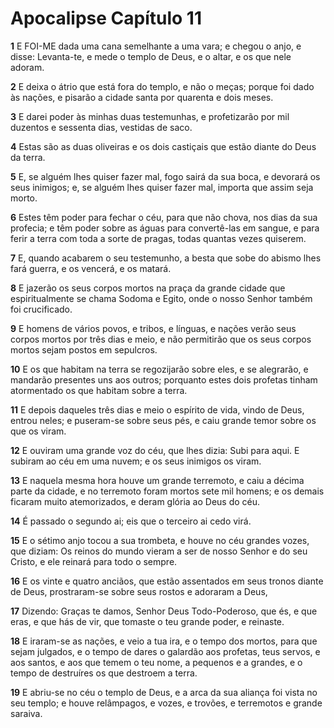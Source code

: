# Apocalipse Capítulo 11

**1** 	E FOI-ME dada uma cana semelhante a uma vara; e chegou o anjo, e disse: Levanta-te, e mede o templo de Deus, e o altar, e os que nele adoram.

**2** 	E deixa o átrio que está fora do templo, e não o meças; porque foi dado às nações, e pisarão a cidade santa por quarenta e dois meses.

**3** 	E darei poder às minhas duas testemunhas, e profetizarão por mil duzentos e sessenta dias, vestidas de saco.

**4** 	Estas são as duas oliveiras e os dois castiçais que estão diante do Deus da terra.

**5** 	E, se alguém lhes quiser fazer mal, fogo sairá da sua boca, e devorará os seus inimigos; e, se alguém lhes quiser fazer mal, importa que assim seja morto.

**6** 	Estes têm poder para fechar o céu, para que não chova, nos dias da sua profecia; e têm poder sobre as águas para convertê-las em sangue, e para ferir a terra com toda a sorte de pragas, todas quantas vezes quiserem.

**7** 	E, quando acabarem o seu testemunho, a besta que sobe do abismo lhes fará guerra, e os vencerá, e os matará.

**8** 	E jazerão os seus corpos mortos na praça da grande cidade que espiritualmente se chama Sodoma e Egito, onde o nosso Senhor também foi crucificado.

**9** 	E homens de vários povos, e tribos, e línguas, e nações verão seus corpos mortos por três dias e meio, e não permitirão que os seus corpos mortos sejam postos em sepulcros.

**10** 	E os que habitam na terra se regozijarão sobre eles, e se alegrarão, e mandarão presentes uns aos outros; porquanto estes dois profetas tinham atormentado os que habitam sobre a terra.

**11** 	E depois daqueles três dias e meio o espírito de vida, vindo de Deus, entrou neles; e puseram-se sobre seus pés, e caiu grande temor sobre os que os viram.

**12** 	E ouviram uma grande voz do céu, que lhes dizia: Subi para aqui. E subiram ao céu em uma nuvem; e os seus inimigos os viram.

**13** 	E naquela mesma hora houve um grande terremoto, e caiu a décima parte da cidade, e no terremoto foram mortos sete mil homens; e os demais ficaram muito atemorizados, e deram glória ao Deus do céu.

**14** 	É passado o segundo ai; eis que o terceiro ai cedo virá.

**15** 	E o sétimo anjo tocou a sua trombeta, e houve no céu grandes vozes, que diziam: Os reinos do mundo vieram a ser de nosso Senhor e do seu Cristo, e ele reinará para todo o sempre.

**16** 	E os vinte e quatro anciãos, que estão assentados em seus tronos diante de Deus, prostraram-se sobre seus rostos e adoraram a Deus,

**17** 	Dizendo: Graças te damos, Senhor Deus Todo-Poderoso, que és, e que eras, e que hás de vir, que tomaste o teu grande poder, e reinaste.

**18** 	E iraram-se as nações, e veio a tua ira, e o tempo dos mortos, para que sejam julgados, e o tempo de dares o galardão aos profetas, teus servos, e aos santos, e aos que temem o teu nome, a pequenos e a grandes, e o tempo de destruíres os que destroem a terra.

**19** 	E abriu-se no céu o templo de Deus, e a arca da sua aliança foi vista no seu templo; e houve relâmpagos, e vozes, e trovões, e terremotos e grande saraiva.

